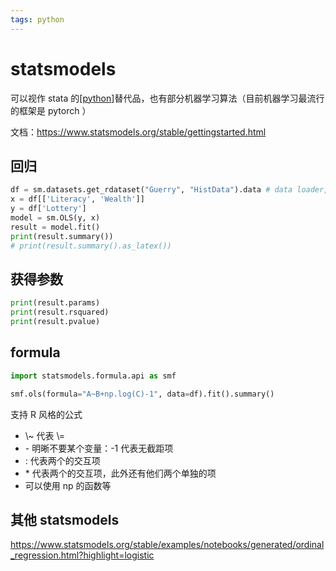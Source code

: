 ```yaml
---
tags: python
---
```


# statsmodels

可以视作 stata 的[[python]]替代品，也有部分机器学习算法（目前机器学习最流行的框架是 pytorch ）

文档：<https://www.statsmodels.org/stable/gettingstarted.html>

## 回归

```python
df = sm.datasets.get_rdataset("Guerry", "HistData").data # data loader, use pandas
x = df[['Literacy', 'Wealth']]
y = df['Lottery']
model = sm.OLS(y, x)
result = model.fit()
print(result.summary())
# print(result.summary().as_latex())
```

## 获得参数

```python
print(result.params)
print(result.rsquared)
print(result.pvalue)
```

## formula

```python
import statsmodels.formula.api as smf

smf.ols(formula="A~B+np.log(C)-1", data=df).fit().summary()
```

支持 R 风格的公式

- \\~ 代表 \\=
- \- 明晰不要某个变量：-1 代表无截距项
- : 代表两个的交互项
- \* 代表两个的交互项，此外还有他们两个单独的项
- 可以使用 np 的函数等

## 其他 statsmodels

<https://www.statsmodels.org/stable/examples/notebooks/generated/ordinal_regression.html?highlight=logistic>

[//begin]: # "Autogenerated link references for markdown compatibility"
[python]: ../python.md "python"
[//end]: # "Autogenerated link references"

